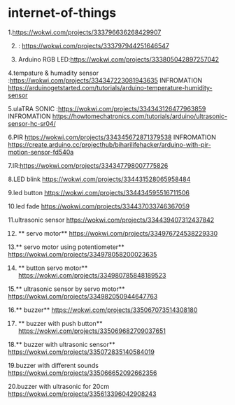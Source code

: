 # internet-of-things

1.https://wokwi.com/projects/333796636268429907

 2. : https://wokwi.com/projects/333797944251646547
 
3. Arduino RGB LED:https://wokwi.com/projects/333805042897257042

4.tempature & humadity sensor :https://wokwi.com/projects/334347223081943635
INFROMATION
https://arduinogetstarted.com/tutorials/arduino-temperature-humidity-sensor

5.ulaTRA SONIC
:https://wokwi.com/projects/334343126477963859
INFROMATION https://howtomechatronics.com/tutorials/arduino/ultrasonic-sensor-hc-sr04/

6.PIR
https://wokwi.com/projects/334345672871379538
INFROMATION
https://create.arduino.cc/projecthub/biharilifehacker/arduino-with-pir-motion-sensor-fd540a


7.IR:https://wokwi.com/projects/334347798007775826

8.LED blink
https://wokwi.com/projects/334431528065958484

9.led button
https://wokwi.com/projects/334434595516711506
 
 10.led fade
 https://wokwi.com/projects/334437033746367059
 
  11.ultrasonic sensor
  https://wokwi.com/projects/334439407312437842
  
  
  
 12. **  servo motor**
  https://wokwi.com/projects/334976724538229330
  
  13.**  servo motor using potentiometer**
https://wokwi.com/projects/334978058200023635
  
 14. **   button servo motor**
  https://wokwi.com/projects/334980785848189523
  
  15.**  ultrasonic sensor by servo motor**
  https://wokwi.com/projects/334982050944647763
  
  16.**  buzzer**
  https://wokwi.com/projects/335067073514308180
  
 17. **   buzzer with push button**
  https://wokwi.com/projects/335069682709037651
  
  18.**  buzzer with ultrasonic sensor**
  https://wokwi.com/projects/335072835140584019
  
  19.buzzer with different sounds
https://wokwi.com/projects/335066652092662356

20.buzzer with ultrasonic for 20cm
https://wokwi.com/projects/335613396042908243  
